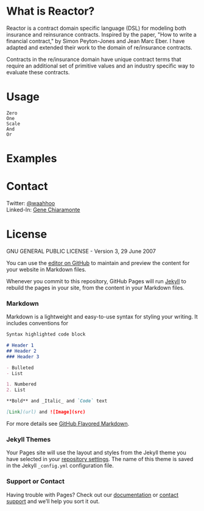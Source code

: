 # What is Reactor?

Reactor is a contract domain specific language (DSL) for modeling both insurance and reinsurance contracts. Inspired by the paper, "How to write a financial contract," by Simon Peyton-Jones and Jean Marc Eber. I have adapted and extended their work to the domain of re/insurance contracts. 

Contracts in the re/insurance domain have unique contract terms that require an additional set of primitive values and an industry specific way to evaluate these contracts. 

# Usage

```
Zero
One
Scale
And 
Or
```

# Examples

# Contact

Twitter: [@waahhoo](https://twitter.com/waahhoo)  
Linked-In: [Gene Chiaramonte](https://www.linkedin.com/in/gene-chiaramonte-8a153a55/)

# License

GNU GENERAL PUBLIC LICENSE - Version 3, 29 June 2007


You can use the [editor on GitHub](https://github.com/gchiaramonte/Reactor/edit/master/README.md) to maintain and preview the content for your website in Markdown files.

Whenever you commit to this repository, GitHub Pages will run [Jekyll](https://jekyllrb.com/) to rebuild the pages in your site, from the content in your Markdown files.

### Markdown

Markdown is a lightweight and easy-to-use syntax for styling your writing. It includes conventions for

```markdown
Syntax highlighted code block

# Header 1
## Header 2
### Header 3

- Bulleted
- List

1. Numbered
2. List

**Bold** and _Italic_ and `Code` text

[Link](url) and ![Image](src)
```

For more details see [GitHub Flavored Markdown](https://guides.github.com/features/mastering-markdown/).

### Jekyll Themes

Your Pages site will use the layout and styles from the Jekyll theme you have selected in your [repository settings](https://github.com/gchiaramonte/Reactor/settings). The name of this theme is saved in the Jekyll `_config.yml` configuration file.

### Support or Contact

Having trouble with Pages? Check out our [documentation](https://help.github.com/categories/github-pages-basics/) or [contact support](https://github.com/contact) and we’ll help you sort it out.

